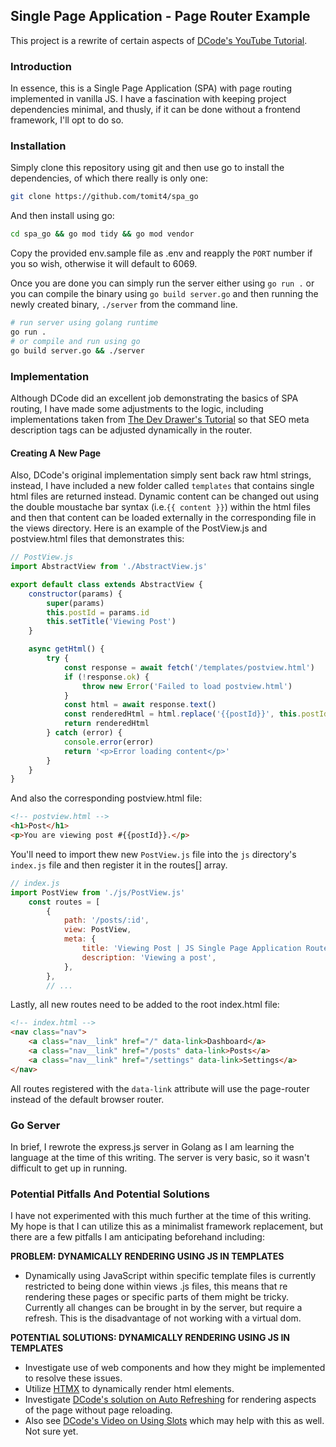 ## Single Page Application - Page Router Example

This project is a rewrite of certain aspects of [DCode's YouTube Tutorial](https://github.com/dcode-youtube/single-page-app-vanilla-js).

### Introduction

In essence, this is a Single Page Application (SPA) with page routing
implemented in vanilla JS. I have a fascination with keeping project
dependencies minimal, and thusly, if it can be done without a frontend
framework, I'll opt to do so.

### Installation

Simply clone this repository using git and then use go to install the
dependencies, of which there really is only one:

```bash
git clone https://github.com/tomit4/spa_go
```

And then install using go:

```bash
cd spa_go && go mod tidy && go mod vendor
```

Copy the provided env.sample file as .env and reapply the `PORT` number if you so
wish, otherwise it will default to 6069.

Once you are done you can simply run the server either using `go run .` or you
can compile the binary using `go build server.go` and then running the newly created binary, `./server` from the command line.

```bash
# run server using golang runtime
go run .
# or compile and run using go
go build server.go && ./server
```

### Implementation

Although DCode did an excellent job demonstrating the basics of SPA routing, I have made some adjustments to the logic, including implementations taken from [The Dev Drawer's Tutorial](https://github.com/thedevdrawer/spa-routing) so that SEO meta description tags can be adjusted dynamically in the router.

#### Creating A New Page

Also, DCode's original implementation simply sent back raw html strings,
instead, I have included a new folder called `templates` that contains
single html files are returned instead. Dynamic content can be changed out using
the double moustache bar syntax (i.e.`{{ content }}`) within the html files and
then that content can be loaded externally in the corresponding file in the
views directory. Here is an example of the PostView.js and postview.html files that demonstrates
this:

```javascript
// PostView.js
import AbstractView from './AbstractView.js'

export default class extends AbstractView {
    constructor(params) {
        super(params)
        this.postId = params.id
        this.setTitle('Viewing Post')
    }

    async getHtml() {
        try {
            const response = await fetch('/templates/postview.html')
            if (!response.ok) {
                throw new Error('Failed to load postview.html')
            }
            const html = await response.text()
            const renderedHtml = html.replace('{{postId}}', this.postId)
            return renderedHtml
        } catch (error) {
            console.error(error)
            return '<p>Error loading content</p>'
        }
    }
}
```

And also the corresponding postview.html file:

```html
<!-- postview.html -->
<h1>Post</h1>
<p>You are viewing post #{{postId}}.</p>
```

You'll need to import thew new `PostView.js` file into the `js` directory's `index.js` file
and then register it in the routes[] array.

```javascript
// index.js
import PostView from './js/PostView.js'
    const routes = [
        {
            path: '/posts/:id',
            view: PostView,
            meta: {
                title: 'Viewing Post | JS Single Page Application Router',
                description: 'Viewing a post',
            },
        },
        // ...
```

Lastly, all new routes need to be added to the root index.html file:

```html
<!-- index.html -->
<nav class="nav">
    <a class="nav__link" href="/" data-link>Dashboard</a>
    <a class="nav__link" href="/posts" data-link>Posts</a>
    <a class="nav__link" href="/settings" data-link>Settings</a>
</nav>
```

All routes registered with the `data-link` attribute will use the page-router
instead of the default browser router.

### Go Server

In brief, I rewrote the express.js server in Golang as I am learning the
language at the time of this writing. The server is very basic, so it wasn't
difficult to get up in running.

### Potential Pitfalls And Potential Solutions

I have not experimented with this much further at the time of this writing. My
hope is that I can utilize this as a minimalist framework replacement, but there
are a few pitfalls I am anticipating beforehand including:

**PROBLEM: DYNAMICALLY RENDERING USING JS IN TEMPLATES**

-   Dynamically using JavaScript within specific template files is currently
    restricted to being done within views .js files, this means that re rendering
    these pages or specific parts of them might be tricky. Currently all changes
    can be brought in by the server, but require a refresh. This is the
    disadvantage of not working with a virtual dom.

**POTENTIAL SOLUTIONS: DYNAMICALLY RENDERING USING JS IN TEMPLATES**

-   Investigate use of web components and how they might be implemented to
    resolve these issues.
-   Utilize [HTMX](https://htmx.org/) to dynamically render html elements.
-   Investigate [DCode's solution on Auto Refreshing](https://www.youtube.com/watch?v=0v8oMKWP07w) for rendering aspects of the page without page reloading.
-   Also see [DCode's Video on Using Slots](https://www.youtube.com/watch?v=r1BfaetMmP8) which may help with this as well. Not sure yet.
